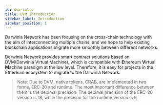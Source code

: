 ```yaml
---
id: dvm-intro
title: DVM Introduction
sidebar_label: Introduction
sidebar_position: 1
---
```


Darwinia Network has been focusing on the cross-chain technology with the aim of interconnecting multiple chains, and we hope to help existing blockchain applications migrate more smoothly between different networks.

Darwinia Network provides smart contract solutions based on DVM(Darwinia Virtual Machine), which is compatible with  **E**thereum **V**irtual **M**achine paradigm at the low level. Therefore, it is easy for projects in the Ethereum ecosystem to migrate to the Darwinia Network.

> Note: Due to DVM, native tokens, CRAB, are implemented in two forms, ERC-20 and runtime. The most important difference between them is the decimal precision. The decimal precision of the ERC-20 version is 18, while the precison for the runtime version is 9.
